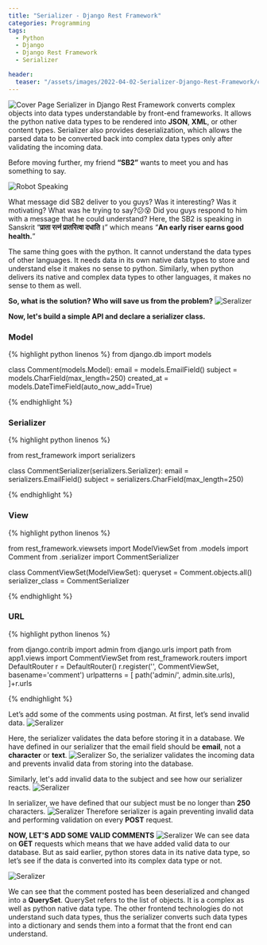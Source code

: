 ```yaml
---
title: "Serializer - Django Rest Framework"
categories: Programming
tags:
  - Python
  - Django
  - Django Rest Framework
  - Serializer

header:
  teaser: "/assets/images/2022-04-02-Serializer-Django-Rest-Framework/cover.png"
---
```


![Cover Page](/assets/images/2022-04-02-Serializer-Django-Rest-Framework/cover.png)
Serializer in Django Rest Framework converts complex objects into data types understandable by front-end frameworks. It allows the python native data types to be rendered into **JSON**, **XML**, or other content types. Serializer also provides deserialization, which allows the parsed data to be converted back into complex data types only after validating the incoming data.

Before moving further, my friend **“SB2”** wants to meet you and has something to say.

![Robot Speaking](/assets/images/2022-04-02-Serializer-Django-Rest-Framework/robo1.png)

What message did SB2 deliver to you guys? Was it interesting? Was it motivating? What was he trying to say?😕😵 Did you guys respond to him with a message that he could understand? Here, the SB2 is speaking in Sanskrit “**प्राता रत्नं प्रातरित्वा दधाति।**” which means “**An early riser earns good health.**”

The same thing goes with the python. It cannot understand the data types of other languages. It needs data in its own native data types to store and understand else it makes no sense to python. Similarly, when python delivers its native and complex data types to other languages, it makes no sense to them as well.

**So, what is the solution? Who will save us from the problem?**
![Seralizer](/assets/images/2022-04-02-Serializer-Django-Rest-Framework/serializer.png)


**Now, let's build a simple API and declare a serializer class.**
### Model
{% highlight python linenos %}
from django.db import models


class Comment(models.Model):
    email = models.EmailField()
    subject = models.CharField(max_length=250)
    created_at = models.DateTimeField(auto_now_add=True)

{% endhighlight %}

### Serializer
{% highlight python linenos %}

from rest_framework import serializers


class CommentSerializer(serializers.Serializer):
    email = serializers.EmailField()
    subject = serializers.CharField(max_length=250)


{% endhighlight %}

### View
{% highlight python linenos %}

from rest_framework.viewsets import ModelViewSet
from .models import Comment
from .serializer import CommentSerializer


class CommentViewSet(ModelViewSet):
    queryset = Comment.objects.all()
    serializer_class = CommentSerializer

{% endhighlight %}

### URL
{% highlight python linenos %}

from django.contrib import admin
from django.urls import path
from app1.views import CommentViewSet
from rest_framework.routers import DefaultRouter
r = DefaultRouter()
r.register('', CommentViewSet, basename='comment')
urlpatterns = [
    path('admin/', admin.site.urls),
]+r.urls

{% endhighlight %}

Let’s add some of the comments using postman. At first, let’s send invalid data.
![Seralizer](/assets/images/2022-04-02-Serializer-Django-Rest-Framework/serializer-validation.png)

Here, the serializer validates the data before storing it in a database. We have defined in our serializer that the email field should be **email**, not a **character** or **text**.
![Seralizer](/assets/images/2022-04-02-Serializer-Django-Rest-Framework/validation1.png) So, the serializer validates the incoming data and prevents invalid data from storing into the database.

Similarly, let's add invalid data to the subject and see how our serializer reacts.
![Seralizer](/assets/images/2022-04-02-Serializer-Django-Rest-Framework/serializer-validation2.png) 

In serializer, we have defined that our subject must be no longer than **250** characters.
![Seralizer](/assets/images/2022-04-02-Serializer-Django-Rest-Framework/validation2.png) Therefore serializer is again preventing invalid data and performing validation on every **POST** request.

**NOW, LET'S ADD SOME VALID COMMENTS**
![Seralizer](/assets/images/2022-04-02-Serializer-Django-Rest-Framework/valid-data.png)
We can see data on **GET** requests which means that we have added valid data to our database. But as said earlier, python stores data in its native data type, so let’s see if the data is converted into its complex data type or not.

![Seralizer](/assets/images/2022-04-02-Serializer-Django-Rest-Framework/complex-data-type.png)

We can see that the comment posted has been deserialized and changed into a **QuerySet**.
QuerySet refers to the list of objects. It is a complex as well as python native data type. The other frontend technologies do not understand such data types, thus the serializer converts such data types into a dictionary and sends them into a format that the front end can understand.
